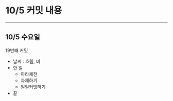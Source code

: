 # 10/5 **커밋 내용**

---

## 10/5 **수요일**

19번째 커밋

- 날씨 : 흐림, 비
- 한 일
    - 아라체전
    - 과제하기
    - 일일커밋하기
- 끝
